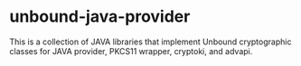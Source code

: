 # unbound-java-provider
This is a collection of JAVA libraries that implement Unbound cryptographic classes for JAVA provider, PKCS11 wrapper, cryptoki, and advapi.
